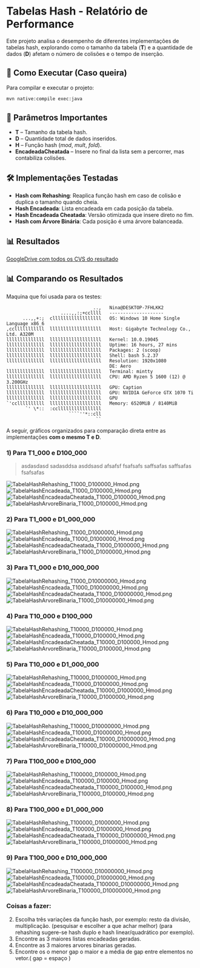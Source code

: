# Tabelas Hash - Relatório de Performance
Este projeto analisa o desempenho de diferentes implementações de tabelas hash, explorando como o tamanho da tabela (**T**) e a quantidade de dados (**D**) afetam o número de colisões e o tempo de inserção.

## 🧪 Como Executar (Caso queira)

Para compilar e executar o projeto:

```bash
mvn native:compile exec:java
```

## 🧩 Parâmetros Importantes

* **T** – Tamanho da tabela hash.
* **D** – Quantidade total de dados inseridos.
* **H** – Função hash (*mod*, *mult*, *fold*).
* **EncadeadaCheatada** – Insere no final da lista sem a percorrer, mas contabiliza colisões.

## 🛠️ Implementações Testadas

* **Hash com Rehashing**: Reaplica função hash em caso de colisão e duplica o tamanho quando cheia.
* **Hash Encadeada**: Lista encadeada em cada posição da tabela.
* **Hash Encadeada Cheatada**: Versão otimizada que insere direto no fim.
* **Hash com Árvore Binária**: Cada posição é uma árvore balanceada.


## 📊 Resultados
[GoogleDrive com todos os CVS do resultado](https://drive.google.com/drive/folders/1NEXZyDGQvuuR-P9y6GpbJfn5vmW5pshe?usp=drive_link)

## 📊 Comparando os Resultados


Maquina que foi usada para os testes:

```
                                ..,   Nina@DESKTOP-7FHLKK2
                    ....,,:;+ccllll   --------------------
      ...,,+:;  cllllllllllllllllll   OS: Windows 10 Home Single Language x86_6
,cclllllllllll  lllllllllllllllllll   Host: Gigabyte Technology Co., Ltd. A320M
llllllllllllll  lllllllllllllllllll   Kernel: 10.0.19045
llllllllllllll  lllllllllllllllllll   Uptime: 16 hours, 27 mins
llllllllllllll  lllllllllllllllllll   Packages: 2 (scoop)
llllllllllllll  lllllllllllllllllll   Shell: bash 5.2.37
llllllllllllll  lllllllllllllllllll   Resolution: 1920x1080
                                      DE: Aero
llllllllllllll  lllllllllllllllllll   Terminal: mintty
llllllllllllll  lllllllllllllllllll   CPU: AMD Ryzen 5 1600 (12) @ 3.200GHz
llllllllllllll  lllllllllllllllllll   GPU: Caption
llllllllllllll  lllllllllllllllllll   GPU: NVIDIA GeForce GTX 1070 Ti
llllllllllllll  lllllllllllllllllll   GPU
`'ccllllllllll  lllllllllllllllllll   Memory: 6520MiB / 8140MiB
       `' \*::  :ccllllllllllllllll
                       ````''*::cll
                                 ``
```

A seguir, gráficos organizados para comparação direta entre as implementações **com o mesmo T e D**.

### 1) Para T1_000 e D100_000

> asdasdasd
> sadasddsa
> asddsasd
> afsafsf
> fsafsafs
> saffsafas
> saffsafas
> fsafsafas

![TabelaHashRehashing\_T1000\_D100000\_Hmod.png](graphs/TabelaHashRehashing_T1000_D100000_Hmod.png)
![TabelaHashEncadeada\_T1000\_D100000\_Hmod.png](graphs/TabelaHashEncadeada_T1000_D100000_Hmod.png)
![TabelaHashEncadeadaCheatada\_T1000\_D100000\_Hmod.png](graphs/TabelaHashEncadeadaCheatada_T1000_D100000_Hmod.png)
![TabelaHashArvoreBinaria\_T1000\_D100000\_Hmod.png](graphs/TabelaHashArvoreBinaria_T1000_D100000_Hmod.png)

### 2) Para T1_000 e D1_000_000

![TabelaHashRehashing\_T1000\_D1000000\_Hmod.png](graphs/TabelaHashRehashing_T1000_D1000000_Hmod.png)
![TabelaHashEncadeada\_T1000\_D1000000\_Hmod.png](graphs/TabelaHashEncadeada_T1000_D1000000_Hmod.png)
![TabelaHashEncadeadaCheatada\_T1000\_D1000000\_Hmod.png](graphs/TabelaHashEncadeadaCheatada_T1000_D1000000_Hmod.png)
![TabelaHashArvoreBinaria\_T1000\_D1000000\_Hmod.png](graphs/TabelaHashArvoreBinaria_T1000_D1000000_Hmod.png)

### 3) Para T1_000 e D10_000_000

![TabelaHashRehashing\_T1000\_D10000000\_Hmod.png](graphs/TabelaHashRehashing_T1000_D10000000_Hmod.png)
![TabelaHashEncadeada\_T1000\_D10000000\_Hmod.png](graphs/TabelaHashEncadeada_T1000_D10000000_Hmod.png)
![TabelaHashEncadeadaCheatada\_T1000\_D10000000\_Hmod.png](graphs/TabelaHashEncadeadaCheatada_T1000_D10000000_Hmod.png)
![TabelaHashArvoreBinaria\_T1000\_D10000000\_Hmod.png](graphs/TabelaHashArvoreBinaria_T1000_D10000000_Hmod.png)

### 4) Para T10_000 e D100_000

![TabelaHashRehashing\_T10000\_D100000\_Hmod.png](graphs/TabelaHashRehashing_T10000_D100000_Hmod.png)
![TabelaHashEncadeada\_T10000\_D100000\_Hmod.png](graphs/TabelaHashEncadeada_T10000_D100000_Hmod.png)
![TabelaHashEncadeadaCheatada\_T10000\_D100000\_Hmod.png](graphs/TabelaHashEncadeadaCheatada_T10000_D100000_Hmod.png)
![TabelaHashArvoreBinaria\_T10000\_D100000\_Hmod.png](graphs/TabelaHashArvoreBinaria_T10000_D100000_Hmod.png)

### 5) Para T10_000 e D1_000_000

![TabelaHashRehashing\_T10000\_D1000000\_Hmod.png](graphs/TabelaHashRehashing_T10000_D1000000_Hmod.png)
![TabelaHashEncadeada\_T10000\_D1000000\_Hmod.png](graphs/TabelaHashEncadeada_T10000_D1000000_Hmod.png)
![TabelaHashEncadeadaCheatada\_T10000\_D1000000\_Hmod.png](graphs/TabelaHashEncadeadaCheatada_T10000_D1000000_Hmod.png)
![TabelaHashArvoreBinaria\_T10000\_D1000000\_Hmod.png](graphs/TabelaHashArvoreBinaria_T10000_D1000000_Hmod.png)

### 6) Para T10_000 e D10_000_000

![TabelaHashRehashing\_T10000\_D10000000\_Hmod.png](graphs/TabelaHashRehashing_T10000_D10000000_Hmod.png)
![TabelaHashEncadeada\_T10000\_D10000000\_Hmod.png](graphs/TabelaHashEncadeada_T10000_D10000000_Hmod.png)
![TabelaHashEncadeadaCheatada\_T10000\_D10000000\_Hmod.png](graphs/TabelaHashEncadeadaCheatada_T10000_D10000000_Hmod.png)
![TabelaHashArvoreBinaria\_T10000\_D10000000\_Hmod.png](graphs/TabelaHashArvoreBinaria_T10000_D10000000_Hmod.png)

### 7) Para T100_000 e D100_000

![TabelaHashRehashing\_T100000\_D100000\_Hmod.png](graphs/TabelaHashRehashing_T100000_D100000_Hmod.png)
![TabelaHashEncadeada\_T100000\_D100000\_Hmod.png](graphs/TabelaHashEncadeada_T100000_D100000_Hmod.png)
![TabelaHashEncadeadaCheatada\_T100000\_D100000\_Hmod.png](graphs/TabelaHashEncadeadaCheatada_T100000_D100000_Hmod.png)
![TabelaHashArvoreBinaria\_T100000\_D100000\_Hmod.png](graphs/TabelaHashArvoreBinaria_T100000_D100000_Hmod.png)

### 8) Para T100_000 e D1_000_000

![TabelaHashRehashing\_T100000\_D1000000\_Hmod.png](graphs/TabelaHashRehashing_T100000_D1000000_Hmod.png)
![TabelaHashEncadeada\_T100000\_D1000000\_Hmod.png](graphs/TabelaHashEncadeada_T100000_D1000000_Hmod.png)
![TabelaHashEncadeadaCheatada\_T100000\_D1000000\_Hmod.png](graphs/TabelaHashEncadeadaCheatada_T100000_D1000000_Hmod.png)
![TabelaHashArvoreBinaria\_T100000\_D1000000\_Hmod.png](graphs/TabelaHashArvoreBinaria_T100000_D1000000_Hmod.png)

### 9) Para T100_000 e D10_000_000

![TabelaHashRehashing\_T100000\_D10000000\_Hmod.png](graphs/TabelaHashRehashing_T100000_D10000000_Hmod.png)
![TabelaHashEncadeada\_T100000\_D10000000\_Hmod.png](graphs/TabelaHashEncadeada_T100000_D10000000_Hmod.png)
![TabelaHashEncadeadaCheatada\_T100000\_D10000000\_Hmod.png](graphs/TabelaHashEncadeadaCheatada_T100000_D10000000_Hmod.png)
![TabelaHashArvoreBinaria\_T100000\_D10000000\_Hmod.png](graphs/TabelaHashArvoreBinaria_T100000_D10000000_Hmod.png)


### Coisas a fazer:
2. Escolha três variações da função hash, por exemplo: resto da divisão, multiplicação. (pesquisar e escolher a que achar melhor) (para rehashing sugere-se hash duplo e hash linear/quadrático por exemplo).
3. Encontre as 3 maiores listas encadeadas geradas.
4. Encontre as 3 maiores arvores binarias geradas.
5. Encontre os o menor gap o maior e a média de gap entre elementos no vetor.( gap = espaço )
